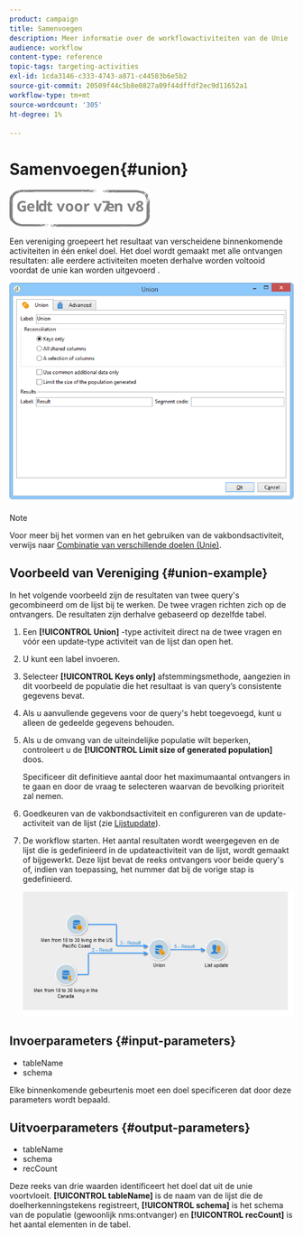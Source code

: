 ```yaml
---
product: campaign
title: Samenvoegen
description: Meer informatie over de workflowactiviteiten van de Unie
audience: workflow
content-type: reference
topic-tags: targeting-activities
exl-id: 1cda3146-c333-4743-a871-c44583b6e5b2
source-git-commit: 20509f44c5b8e0827a09f44dffdf2ec9d11652a1
workflow-type: tm+mt
source-wordcount: '305'
ht-degree: 1%

---
```


# Samenvoegen{#union}

![](../../assets/common.svg)

Een vereniging groepeert het resultaat van verscheidene binnenkomende activiteiten in één enkel doel. Het doel wordt gemaakt met alle ontvangen resultaten: alle eerdere activiteiten moeten derhalve worden voltooid voordat de unie kan worden uitgevoerd .

![](assets/s_user_segmentation_union.png)

>[!NOTE]
>
>Voor meer bij het vormen van en het gebruiken van de vakbondsactiviteit, verwijs naar [Combinatie van verschillende doelen (Unie)](targeting-data.md#combining-several-targets--union-).

## Voorbeeld van Vereniging {#union-example}

In het volgende voorbeeld zijn de resultaten van twee query&#39;s gecombineerd om de lijst bij te werken. De twee vragen richten zich op de ontvangers. De resultaten zijn derhalve gebaseerd op dezelfde tabel.

1. Een **[!UICONTROL Union]** -type activiteit direct na de twee vragen en vóór een update-type activiteit van de lijst dan open het.
1. U kunt een label invoeren.
1. Selecteer **[!UICONTROL Keys only]** afstemmingsmethode, aangezien in dit voorbeeld de populatie die het resultaat is van query’s consistente gegevens bevat.
1. Als u aanvullende gegevens voor de query&#39;s hebt toegevoegd, kunt u alleen de gedeelde gegevens behouden.
1. Als u de omvang van de uiteindelijke populatie wilt beperken, controleert u de **[!UICONTROL Limit size of generated population]** doos.

   Specificeer dit definitieve aantal door het maximumaantal ontvangers in te gaan en door de vraag te selecteren waarvan de bevolking prioriteit zal nemen.

1. Goedkeuren van de vakbondsactiviteit en configureren van de update-activiteit van de lijst (zie [Lijstupdate](list-update.md)).
1. De workflow starten. Het aantal resultaten wordt weergegeven en de lijst die is gedefinieerd in de updateactiviteit van de lijst, wordt gemaakt of bijgewerkt. Deze lijst bevat de reeks ontvangers voor beide query&#39;s of, indien van toepassing, het nummer dat bij de vorige stap is gedefinieerd.

   ![](assets/union_example.png)

## Invoerparameters {#input-parameters}

* tableName
* schema

Elke binnenkomende gebeurtenis moet een doel specificeren dat door deze parameters wordt bepaald.

## Uitvoerparameters {#output-parameters}

* tableName
* schema
* recCount

Deze reeks van drie waarden identificeert het doel dat uit de unie voortvloeit. **[!UICONTROL tableName]** is de naam van de lijst die de doelherkenningstekens registreert, **[!UICONTROL schema]** is het schema van de populatie (gewoonlijk nms:ontvanger) en **[!UICONTROL recCount]** is het aantal elementen in de tabel.
